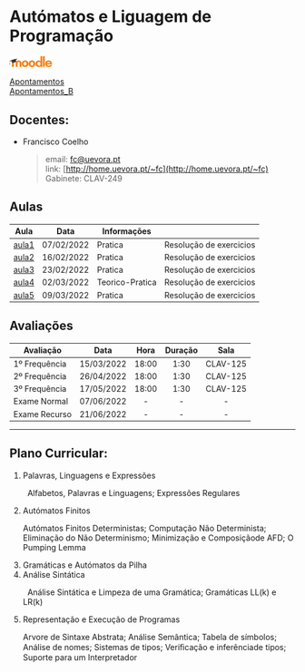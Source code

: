 # Autómatos e Liguagem de Programação  
[ <img width="75px" src="https://github.com/GBarradas/GBarradas/blob/main/img/moodle.png?raw=true">](https://www.moodle.uevora.pt/2122/course/view.php?id=1454)  

[Apontamentos](https://home.uevora.pt/~fc/alp/)  
[Apontamentos_B](http://host.di.uevora.pt/~fc/alp/)
## Docentes:
- Francisco Coelho
  > email: [fc@uevora.pt](fc@uevora.pt)  
    link: [http://home.uevora.pt/~fc](http://home.uevora.pt/~fc)  
    Gabinete: CLAV-249



## Aulas 

|Aula                   |Data   |Informações|                        |
|-----------------------|-------|-----------|------------------------|
|[aula1](aulas/aula1)|07/02/2022|Pratica|Resolução de exercicios|
|[aula2](aulas/aula2)|16/02/2022|Pratica|Resolução de exercicios|
|[aula3](aulas/aula3)|23/02/2022|Pratica|Resolução de exercicios|
|[aula4](aulas/aula4)|02/03/2022|Teorico-Pratica|Resolução de exercicios|
|[aula5](aulas/aula5)|09/03/2022|Pratica|Resolução de exercicios|

## Avaliações  

|Avaliação    |Data      |Hora |Duração|Sala    |
|-------------|----------|:---:|:-----:|:------:| 
|1º Frequência|15/03/2022|18:00|1:30     |CLAV-125|
|2º Frequência|26/04/2022|18:00|1:30     |CLAV-125|
|3º Frequência|17/05/2022|18:00|1:30     |CLAV-125|
|Exame Normal |07/06/2022|-|-    |-|
|Exame Recurso|21/06/2022|-|-    |-|  


---
<h2>Plano Curricular:</h2>  
<div>
<ol>
    <li> Palavras, Linguagens e Expressões</li>
    <p>&nbsp;&nbsp;Alfabetos, Palavras e Linguagens; Expressões Regulares</p>
    <li>Autómatos Finitos</li>
    <p>Autómatos Finitos Deterministas; Computação Não Determinista; Eliminação do Não Determinismo; Minimização e Composiçãode AFD; O Pumping Lemma</p>
    <li>Gramáticas e Autómatos da Pilha</li>
    <li>Análise Sintática</li>
    <p>&nbsp;&nbsp;Análise Sintática e Limpeza de uma Gramática; Gramáticas LL(k) e LR(k)</p>
    <li>Representação e Execução de Programas</li>
    <p>Arvore de Sintaxe Abstrata; Análise Semântica; Tabela de símbolos; Análise de nomes; Sistemas de tipos; Veriﬁcação e inferẽnciade tipos; Suporte para um Interpretador</p>
</ol>
 
</div>  
<style>
     .red{
         color: red;
     }
    .markdown-body blockquote {
        background:rgb(140 143 147 / 17%);
        padding: 0 1em;
        padding: 0 1em;
        color: #000000;
        border-left: 0.25em solid #007fff;
    }   
 </style>
 <link rel="icon" href="../uevora.png">
